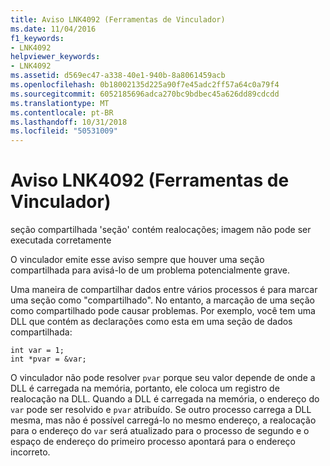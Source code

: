 ```yaml
---
title: Aviso LNK4092 (Ferramentas de Vinculador)
ms.date: 11/04/2016
f1_keywords:
- LNK4092
helpviewer_keywords:
- LNK4092
ms.assetid: d569ec47-a338-40e1-940b-8a8061459acb
ms.openlocfilehash: 0b18002135d225a90f7e45adc2ff57a64c0a79f4
ms.sourcegitcommit: 6052185696adca270bc9bdbec45a626dd89cdcdd
ms.translationtype: MT
ms.contentlocale: pt-BR
ms.lasthandoff: 10/31/2018
ms.locfileid: "50531009"
---
```

# <a name="linker-tools-warning-lnk4092"></a>Aviso LNK4092 (Ferramentas de Vinculador)

seção compartilhada 'seção' contém realocações; imagem não pode ser executada corretamente

O vinculador emite esse aviso sempre que houver uma seção compartilhada para avisá-lo de um problema potencialmente grave.

Uma maneira de compartilhar dados entre vários processos é para marcar uma seção como "compartilhado". No entanto, a marcação de uma seção como compartilhado pode causar problemas. Por exemplo, você tem uma DLL que contém as declarações como esta em uma seção de dados compartilhada:

```
int var = 1;
int *pvar = &var;
```

O vinculador não pode resolver `pvar` porque seu valor depende de onde a DLL é carregada na memória, portanto, ele coloca um registro de realocação na DLL. Quando a DLL é carregada na memória, o endereço do `var` pode ser resolvido e `pvar` atribuído. Se outro processo carrega a DLL mesma, mas não é possível carregá-lo no mesmo endereço, a realocação para o endereço do `var` será atualizado para o processo de segundo e o espaço de endereço do primeiro processo apontará para o endereço incorreto.